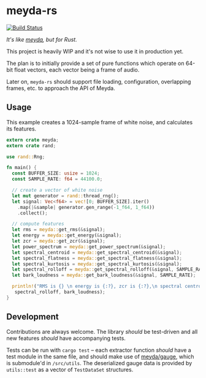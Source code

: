 # meyda-rs

[![Build Status](https://travis-ci.org/meyda/meyda-rs.svg?branch=master)](https://travis-ci.org/meyda/meyda-rs)

*It's like [meyda](https://github.com/hughrawlinson/meyda), but for Rust.*

This project is heavily WIP and it's not wise to use it in production yet.

The plan is to initially provide a set of pure functions which operate on 64-bit float vectors, each vector being a frame of audio.

Later on, `meyda-rs` should support file loading, configuration, overlapping frames, etc. to approach the API of Meyda.

## Usage

This example creates a 1024-sample frame of white noise, and calculates its features.

```rust
extern crate meyda;
extern crate rand;

use rand::Rng;

fn main() {
  const BUFFER_SIZE: usize = 1024;
  const SAMPLE_RATE: f64 = 44100.0;

  // create a vector of white noise
  let mut generator = rand::thread_rng();
  let signal: Vec<f64> = vec![0; BUFFER_SIZE].iter()
    .map(|&sample| generator.gen_range(-1_f64, 1_f64))
    .collect();

  // compute features
  let rms = meyda::get_rms(&signal);
  let energy = meyda::get_energy(&signal);
  let zcr = meyda::get_zcr(&signal);
  let power_spectrum = meyda::get_power_spectrum(&signal);
  let spectral_centroid = meyda::get_spectral_centroid(&signal);
  let spectral_flatness = meyda::get_spectral_flatness(&signal);
  let spectral_kurtosis = meyda::get_spectral_kurtosis(&signal);
  let spectral_rolloff = meyda::get_spectral_rolloff(&signal, SAMPLE_RATE, 0.95);
  let bark_loudness = meyda::get_bark_loudness(&signal, SAMPLE_RATE);

  println!("RMS is {} \n energy is {:?}, zcr is {:?},\n spectral centroid is {},\n spectral flatness is {},\n spectral kurtosis is {},\n spectral rolloff is {},\n Bark loudness is {}", rms, energy, zcr, spectral_centroid, spectral_flatness, spectral_kurtosis,
   spectral_rolloff, bark_loudness);
}
```

## Development

Contributions are always welcome. The library *should* be test-driven and all new features *should* have accompanying tests.

Tests can be run with `cargo test` – each extractor function *should* have a test module in the same file, and should make use of [meyda/gauge](https://github.com/meyda/gauge), which is submodule'd in `/src/utils`. The deserialized gauge data is provided by `utils::test` as a vector of `TestDataSet` structures.

